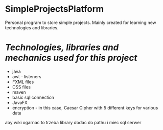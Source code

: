# SimpleProjectsPlatform

Personal program to store simple projects. Mainly created for learning new technologies and libraries.


# ***Technologies, libraries and mechanics used for this project***
- java
- awt - listeners
- FXML files
- CSS files
- maven
- basic sql connection
- JavaFX
- encryption - in this case, Caesar Cipher with 5 different keys for various data



aby wiki ogarnac to trzeba library dodac do pathu i miec sql serwer